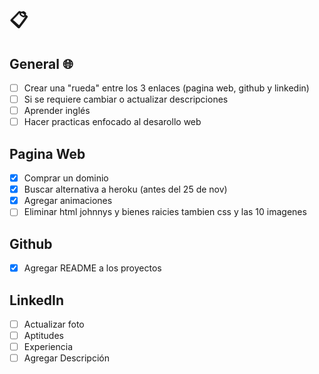 # :clipboard:

## General :globe_with_meridians:
* [ ] Crear una "rueda" entre los 3 enlaces (pagina web, github y linkedin)
* [ ] Si se requiere cambiar o actualizar descripciones
* [ ] Aprender inglés
* [ ] Hacer practicas enfocado al desarollo web

## Pagina Web
* [X] Comprar un dominio
* [X] Buscar alternativa a heroku (antes del 25 de nov)
* [X] Agregar animaciones
* [ ] Eliminar html johnnys y bienes raicies tambien css y las 10 imagenes

## Github
* [X] Agregar README a los proyectos

## LinkedIn
* [ ] Actualizar foto
* [ ] Aptitudes
* [ ] Experiencia
* [ ] Agregar Descripción